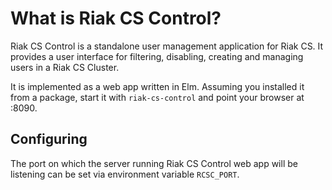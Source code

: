 # What is Riak CS Control?

Riak CS Control is a standalone user management application for Riak
CS.  It provides a user interface for filtering, disabling, creating
and managing users in a Riak CS Cluster.

It is implemented as a web app written in Elm. Assuming you installed it from a package,
start it with `riak-cs-control` and point your browser at <this-host-address>:8090.

## Configuring

The port on which the server running Riak CS Control web app will be
listening can be set via environment variable `RCSC_PORT`.
